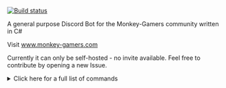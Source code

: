 [![Build status](https://ci.appveyor.com/api/projects/status/n8jxa05v2o17hyww/branch/master?svg=true)](https://ci.appveyor.com/project/MarkusKgit/monkeybot/branch/master)

A general purpose Discord Bot for the Monkey-Gamers community written in C#

Visit www.monkey-gamers.com

Currently it can only be self-hosted - no invite available. Feel free to contribute by opening a new Issue.

<details>
<summary>Click here for a full list of commands</summary>

## Admin Commands
**Preconditions:** Minimum permission: *ServerAdmin* 

`!addowner username`  
*Preconditions:* Minimum permission: *BotOwner*  
*Remarks:* Adds the specified user to the list of bot owners  
</br>
`!removeowner username`  
*Preconditions:* Minimum permission: *BotOwner*  
*Remarks:* Removes the specified user from the list of bot owners  

## Announcements
**Preconditions:** Minimum permission: *ServerAdmin*, Can only be used in a *channel*  
  
`!announcements addrecurring announcementId cronExpression announcement`  
*Example:* `!announcements addrecurring "weeklyMsg1" "0 19 * * 5" " "It is Friday 19:00"`  
*Remarks:* Adds the specified recurring announcement to the current channel  
</br>
`!announcements addrecurring announcementId cronExpression channelName announcement`  
*Example:* `!announcements addrecurring "weeklyMsg1" "0 19 * * 5" " "general" "It is Friday 19:00"`  
*Remarks:* Adds the specified recurring announcement to the specified channel  
</br>
`!announcements addsingle announcementId time announcement`  
*Example:* `!announcements addsingle "reminder1" "19:00" "It is 19:00"`  
*Remarks:* Adds the specified single announcement at the given time to the current channel  
</br>
`!announcements addsingle announcementId time channelName announcement`  
*Example:* `!announcements addsingle "reminder1" "19:00" "general" "It is 19:00"`  
*Remarks:* Adds the specified single announcement at the given time to the specified channel  
</br>
`!announcements list `  
*Remarks:* Lists all upcoming announcements  
</br>
`!announcements remove id`  
*Example:* `!announcements remove announcement1`  
*Remarks:* Removes the announcement with the specified ID  
</br>
`!announcements nextrun id`  
*Example:* `!announcements nextrun announcement1`  
*Remarks:* Gets the next execution time of the announcement with the specified ID.  

## Benzen Facts
`!benzen `  
*Remarks:* Returns a random fact about Benzen  
</br>
`!addbenzenfact fact`  
*Remarks:* Add a fact about Benzen  

## Chuck Norris jokes
**Preconditions:** Minimum permission: *User*, Can only be used in a *channel*  
  
`!chuck `  
*Remarks:* Gets a random Chuck Norris fact.  
</br>
`!chuck name`  
*Remarks:* Gets a random Chuck Norris fact and replaces Chuck Norris with the given name.  

## GameServer
**Preconditions:** Minimum permission: *ServerAdmin*, Can only be used in a *channel*  
  
`!gameserver add ip`  
*Example:* `!gameserver add 127.0.0.1:1234`  
*Remarks:* Adds the specified game server and posts it's info info in the current channel  
</br>
`!gameserver add ip channelName`  
*Example:* `!gameserver add "127.0.0.1:1234" "general"`  
*Remarks:* Adds the specified game server and sets the channel where the info will be posted.  
</br>
`!gameserver remove ip`  
*Example:* `!gameserver remove 127.0.0.1:1234`  
*Remarks:* Removes the specified game server  

## Game Subscriptions
**Preconditions:** Minimum permission: *User*, Can only be used in a *channel*  
  
`!subscribe gameName`  
*Example:* `!Subscribe "Battlefield 1"`  
*Remarks:* Subscribes to the specified game. You will get a private message every time someone launches it  
</br>
`!unsubscribe gameName`  
*Example:* `!Unsubscribe "Battlefield 1"`  
*Remarks:* Unsubscribes to the specified game  

## Guild Configuration
**Preconditions:** Minimum permission: *ServerAdmin*, Can only be used in a *channel*  
  
`!setwelcomemessage welcomeMsg`  
*Example:* `!SetWelcomeMessage "Hello %user%, welcome to %server$"`  
*Remarks:* Sets the welcome message for new users. Can make use of %user% and %server%  
</br>
`!addrule rule`  
*Example:* `!AddRule "You shall not pass!"`  
*Remarks:* Adds a rule to the server.  
</br>
`!removerules `  
*Remarks:* Removes all rules from a server.  
</br>
`!addfeedurl url`  
*Remarks:* Adds an atom or RSS feed to the list of listened feeds.  
</br>
`!removefeedurl url`  
*Remarks:* Removes the specified feed from the list of feeds.  
</br>
`!removefeedurls `  
*Remarks:* Removes all feed urls  
</br>
`!enablefeeds channelName`  
*Example:* `!EnableFeeds general`  
*Remarks:* Enables the feed listener in the specified channel  
</br>
`!disablefeeds `  
*Remarks:* Disables the feed listener  

## Help
**Preconditions:** Minimum permission: *User*  
  
`!help `  
*Remarks:* List all usable commands.  
</br>
`!help command`  
*Example:* `!help Chuck`  
*Remarks:* Gets help for the specified command  

## Info
`!rules `  
*Preconditions:* Can only be used in a *channel*  
*Remarks:* The bot replies with the server rules in a private message  

## Simple poll
**Preconditions:** Can only be used in a *channel*, Minimum permission: *User*  
  
`!poll question`  
*Example:* `!poll "Is MonkeyBot awesome?"`  
*Remarks:* Starts a new poll with the specified question and automatically adds reactions  
</br>
`!poll question answers`  
*Example:* `!poll "How cool is MonkeyBot?" "supercool" "over 9000" "bruh..."`  
*Remarks:* Starts a new poll with the specified question and the list answers and automatically adds reactions  

## Roles
**Preconditions:** Minimum permission: *User*, Can only be used in a *channel*  
  
`!roles add roleName`  
*Example:* `!roles add bf`  
*Remarks:* Adds the specified role to your own roles.  
</br>
`!roles remove roleName`  
*Example:* `!roles remove bf`  
*Remarks:* Removes the specified role from your roles.  
</br>
`!roles list `  
*Remarks:* Lists all roles that can be mentioned and assigned.  
</br>
`!roles listmembers `  
*Remarks:* Lists all roles and the users who have these roles  
</br>
`!roles listmembers roleName`  
*Example:* `!roles listmembers bf`  
*Remarks:* Lists all the members of the specified role  

## Trivia
**Preconditions:** Minimum permission: *User*, Can only be used in a *channel*  
  
`!trivia start questionAmount`  
*Example:* `!trivia start 5`  
*Remarks:* Starts a new trivia with the specified amount of questions.  
</br>
`!trivia stop `  
*Remarks:* Stops a running trivia  
</br>
`!trivia skip `  
*Remarks:* Skips the current question  
</br>
`!trivia scores amount`  
*Example:* `!trivia scores 10`  
*Remarks:* Gets the global scores  

## Xkcd
`!xkcd arg`  
*Example:* `!xkcd latest`  
*Remarks:* Gets a random xkcd comic or the latest xkcd comic by appending "latest" to the command  
</br>
`!xkcd number`  
*Example:* `!xkcd 101`  
*Remarks:* Gets the xkcd comic with the specified number  
</details>
